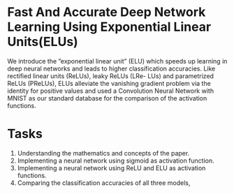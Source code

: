 # Fast And Accurate Deep Network Learning Using Exponential Linear Units(ELUs)
 
We introduce the ”exponential linear unit” (ELU) which speeds up learning in deep neural networks and leads to higher classification accuracies. Like rectified linear units (ReLUs), leaky ReLUs (LRe- LUs) and parametrized ReLUs (PReLUs), ELUs alleviate the vanishing gradient problem via the identity for positive values and used a Convolution Neural Network with MNIST as our standard database for the comparison of the activation functions.

# Tasks 

1. Understanding the mathematics and concepts of the paper.
2. Implementing a neural network using sigmoid as activation function.
3. Implementing a neural network using ReLU and ELU as activation functions.
4. Comparing the classification accuracies of all three models,

